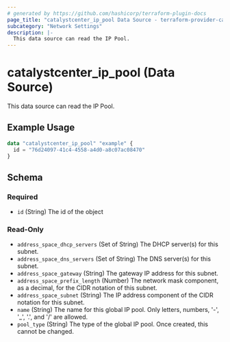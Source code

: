 ```yaml
---
# generated by https://github.com/hashicorp/terraform-plugin-docs
page_title: "catalystcenter_ip_pool Data Source - terraform-provider-catalystcenter"
subcategory: "Network Settings"
description: |-
  This data source can read the IP Pool.
---
```


# catalystcenter_ip_pool (Data Source)

This data source can read the IP Pool.

## Example Usage

```terraform
data "catalystcenter_ip_pool" "example" {
  id = "76d24097-41c4-4558-a4d0-a8c07ac08470"
}
```

<!-- schema generated by tfplugindocs -->
## Schema

### Required

- `id` (String) The id of the object

### Read-Only

- `address_space_dhcp_servers` (Set of String) The DHCP server(s) for this subnet.
- `address_space_dns_servers` (Set of String) The DNS server(s) for this subnet.
- `address_space_gateway` (String) The gateway IP address for this subnet.
- `address_space_prefix_length` (Number) The network mask component, as a decimal, for the CIDR notation of this subnet.
- `address_space_subnet` (String) The IP address component of the CIDR notation for this subnet.
- `name` (String) The name for this global IP pool. Only letters, numbers, '-', '_', '.', and '/' are allowed.
- `pool_type` (String) The type of the global IP pool. Once created, this cannot be changed.
